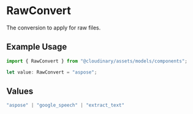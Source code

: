 # RawConvert

The conversion to apply for raw files.

## Example Usage

```typescript
import { RawConvert } from "@cloudinary/assets/models/components";

let value: RawConvert = "aspose";
```

## Values

```typescript
"aspose" | "google_speech" | "extract_text"
```